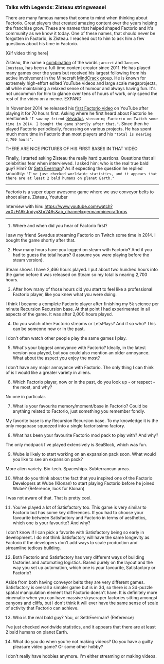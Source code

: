 ### Talks with Legends: Zisteau <author>stringweasel</author>

There are many famous names that come to mind when thinking about Factorio. Great players that created amazing content over the years helping the franchise grow. These are names that helped shaped Factorio and it's community as we know it today. One of these names, that should never be forgotten in Factorio, is Zisteau. I reached out to him to ask him a few questions about his time in Factorio.

[Gif video thing here]

Zisteau, the name a [combination](http://mindcrack.altervista.org/wiki/Zisteau) of the words `jacuzzi` and `Jacques Cousteau`, has been a full-time content creator since 2011. He has played many games over the years but received his largest following from his active involvement in the Minecraft [MindCrack](http://mindcrack.altervista.org/wiki/Mindcrack) group. He is known for extremely high-effort edited YouTube videos and large scale megaprojects, all while maintaining a relaxed sense of humour and always having fun. It's not uncommon for him to glance over tens of hours of work, only spend the rest of the video on a meme. EXPAND

In November 2014 he released his [first Factorio video](https://youtu.be/aGnifxzUVcg) on YouTube after playing it for 70 hours first. Asking where he first heard about Factorio he mentioned: `"I saw my friend `[Sevadus](http://www.twitch.tv/sevadus)` streaming Factorio on Twitch some time in 2014. I bought the game shortly after that."`. Since then he played Factorio periodically, focussing on various projects. He has spent much more time in Factorio than most players and his `"total is nearing 2,700 hours"`. 





THERE ARE NICE PICTURES OF HIS FIRST BASES IN THAT VIDEO

Finally, I started asking Zisteau the really hard questions. Questions that all celebrities fear when interviewed. I asked him: who is the real true bald guy? Him? Or [Seth Everman](https://www.youtube.com/watch?v=DyDfgMOUjCI&lc=Ugyb0OkJoZemhn5BD194AaABAg&ab_channel=BillieEilishVEVO)? As if expecting the question he replied smoothly: `"I've just checked worldwide statistics, and it appears that there are at least 2 bald humans on planet Earth."`



---
Factorio is a super duper awesome game where we use conveyor belts to shoot aliens.
Zisteau, Youtuber

Interview with him: https://www.youtube.com/watch?v=0zFA6kJpdyg&t=246s&ab_channel=germanminecraftpros

---

1. Where and when did you hear of Factorio first? 

I saw my friend Sevadus streaming Factorio on Twitch some time in 2014. I bought the game shortly after that.

2. How many hours have you logged on steam with Factorio? And if you had to guess the total hours? (I assume you were playing before the steam version).

Steam shows I have 2,466 hours played. I put about two hundred hours into the game before it was released on Steam so my total is nearing 2,700 hours.

3. After how many of those hours did you start to feel like a professional Factorio player, like you knew what you were doing. 

I think I became a complete Factorio player after finishing my 5k science per minute Recursion Recursion base. At that point I had experimented in all aspects of the game. It was after 2,000 hours played.

4. Do you watch other Factorio streams or LetsPlays? And if so who? This can be someone now or in the past.

I don't often watch other people play the same games I play.


5. What's your biggest annoyance with Factorio? Ideally, in the latest version you played, but you could also mention an older annoyance. What about the aspect you enjoy the most?

I don't have any major annoyance with Factorio. The only thing I can think of is I would like a greater variety in aliens.

6. Which Factorio player, now or in the past, do you look up - or respect - the most, and why?

No one in particular.

7. What is your favourite memory/moment/base in Factorio? Could be anything related to Factorio, just something you remember fondly.

My favorite base is my Recursion Recursion base. To my knowledge it is the only megabase squeezed into a single factorissimo factory.

8. What has been your favourite Factorio mod pack to play with? And why?

 The only modpack I've played extensively is SeaBlock, which was fun.

9. Wube is likely to start working on an expansion pack soon. What would you like to see an expansion pack?

More alien variety. Bio-tech. Spaceships. Subterranean areas.


10. What do you think about the fact that you inspired one of the Factorio Developers at Wube (Klonan) to start playing Factorio before he joined Wube? (Reference, look for Klonan)

I was not aware of that. That is pretty cool.

11. You've played a lot of Satisfactory too. This game is very similar to Factorio but has some key differences. If you had to choose your favourite between Satisfactory and Factorio in terms of aesthetics, which one is your favourite? And why?

I don't know if I can pick a favorite with Satisfactory being so early in development. I do not think Satisfactory will have the same longevity as Factorio if the developers don't add ways to scale production and streamline tedious building.

12. Both Factorio and Satisfactory has very different ways of building factories and automating logistics. Based purely on the layout and the way you set up automation, which one is your favourite, Satisfactory or Factorio?

Aside from both having conveyor belts they are very different games. Satisfactory is overall a simpler game but is in 3d, so there is a 3d-puzzle spatial manipulation element that Factorio doesn't have. It is definitely more cinematic when you can have massive skyscraper factories sitting amongst canyons and cliffs, but I don't think it will ever have the same sense of scale of activity that Factorio can achieve.

13. Who is the real bald guy? You, or SethEverman? (Reference)

I've just checked worldwide statistics, and it appears that there are at least 2 bald humans on planet Earth.

14. What do you do when you're not making videos? Do you have a guilty pleasure video game? Or some other hobby?

I don't really have hobbies anymore. I'm either streaming or making videos.
